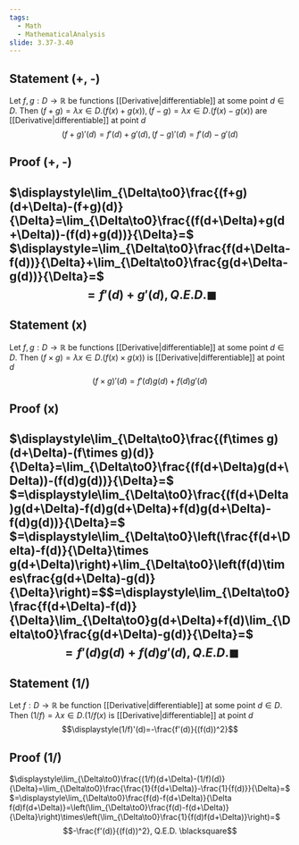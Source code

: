 ```yaml
---
tags:
  - Math
  - MathematicalAnalysis
slide: 3.37-3.40
---
```

## Statement (+, -)
Let $f, g: D\to\mathbb R$ be functions [[Derivative|differentiable]] at some point $d \in D$. 
Then $(f+g)=\lambda x\in D.(f(x)+g(x)), (f-g)=\lambda x\in D.(f(x)-g(x))$ are [[Derivative|differentiable]] at point $d$
$$(f+g)'(d)=f'(d)+g'(d), (f-g)'(d)=f'(d)-g'(d)$$
## Proof (+, -)
$\displaystyle\lim_{\Delta\to0}\frac{(f+g)(d+\Delta)-(f+g)(d)}{\Delta}=\lim_{\Delta\to0}\frac{(f(d+\Delta)+g(d+\Delta))-(f(d)+g(d))}{\Delta}=$
$\displaystyle=\lim_{\Delta\to0}\frac{f(d+\Delta-f(d))}{\Delta}+\lim_{\Delta\to0}\frac{g(d+\Delta-g(d))}{\Delta}=$ $$=f'(d)+g'(d), Q.E.D.\blacksquare$$
---
## Statement (x)
Let $f, g: D\to\mathbb R$ be functions [[Derivative|differentiable]] at some point $d \in D$. 
Then $(f\times g)=\lambda x\in D.(f(x)\times g(x))$ is [[Derivative|differentiable]] at point $d$
$$(f\times g)'(d)=f'(d)g(d)+f(d)g'(d)$$
## Proof (x)
$\displaystyle\lim_{\Delta\to0}\frac{(f\times g)(d+\Delta)-(f\times g)(d)}{\Delta}=\lim_{\Delta\to0}\frac{(f(d+\Delta)g(d+\Delta))-(f(d)g(d))}{\Delta}=$
$=\displaystyle\lim_{\Delta\to0}\frac{(f(d+\Delta)g(d+\Delta)-f(d)g(d+\Delta)+f(d)g(d+\Delta)-f(d)g(d))}{\Delta}=$
$=\displaystyle\lim_{\Delta\to0}\left(\frac{f(d+\Delta)-f(d)}{\Delta}\times g(d+\Delta)\right)+\lim_{\Delta\to0}\left(f(d)\times\frac{g(d+\Delta)-g(d)}{\Delta}\right)=$$=\displaystyle\lim_{\Delta\to0}\frac{f(d+\Delta)-f(d)}{\Delta}\lim_{\Delta\to0}g(d+\Delta)+f(d)\lim_{\Delta\to0}\frac{g(d+\Delta)-g(d)}{\Delta}=$$$=f'(d)g(d)+f(d)g'(d), Q.E.D. \blacksquare$$
---
## Statement (1/)
Let $f: D\to\mathbb R$ be function [[Derivative|differentiable]] at some point $d \in D$. 
Then $(1/f)=\lambda x\in D.(1/f(x)$ is [[Derivative|differentiable]] at point $d$
$$\displaystyle(1/f)'(d)=-\frac{f'(d)}{(f(d))^2}$$
## Proof (1/)
$\displaystyle\lim_{\Delta\to0}\frac{(1/f)(d+\Delta)-(1/f)(d)}{\Delta}=\lim_{\Delta\to0}\frac{\frac{1}{f(d+\Delta)}-\frac{1}{f(d)}}{\Delta}=$
$=\displaystyle\lim_{\Delta\to0}\frac{f(d)-f(d+\Delta)}{\Delta f(d)f(d+\Delta)}=\left(\lim_{\Delta\to0}\frac{f(d)-f(d+\Delta)}{\Delta}\right)\times\left(\lim_{\Delta\to0}\frac{1}{f(d)f(d+\Delta)}\right)=$$$-\frac{f'(d)}{(f(d))^2}, Q.E.D. \blacksquare$$